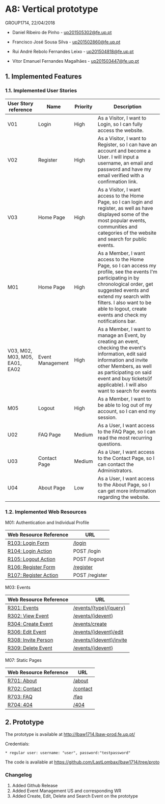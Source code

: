# A8: Vertical prototype

GROUP1714, 22/04/2018

* Daniel Ribeiro de Pinho - up201505302@fe.up.pt

* Francisco José Sousa Silva - up201502860@fe.up.pt

* Rui André Rebolo Fernandes Leixo - up201504818@fe.up.pt

* Vitor Emanuel Fernandes Magalhães - up201503447@fe.up.pt


 
## 1. Implemented Features
 
### 1.1. Implemented User Stories 
 
| User Story reference | Name                   | Priority                   | Description                   |
| -------------------- | ---------------------- | -------------------------- | ----------------------------- |
| V01 | Login | High | As a Visitor, I want to Login, so I can fully access the website. |
| V02 | Register | High | As a Visitor, I want to Register, so I can have an account and become a User. I will input a username, an email and password and have my email verified with a confirmation link. |
| V03 | Home Page | High | As a Visitor, I want access to the Home Page, so I can login and register, as well as have displayed some of the most popular events, communities and categories of the website and search for public events. |
| M01 | Home Page | High | As a Member, I want access to the Home Page, so I can access my profile, see the events I&#39;m participating in by chronological order, get suggested events and extend my search with filters. I also want to be able to logout, create events and check my notifications bar. |
| V03, M02, M03, M05, EA01, EA02  | Event Management | High | As a Member, I want to manage an Event, by creating an event, checking the event's information, edit said information and invite other Members, as well as participating on said event and buy tickets(if applicable). I will also want to search for events |
| M05 | Logout | High | As a Member, I want to be able to log out of my account, so I can end my session. |
| U02 | FAQ Page | Medium | As a User, I want access to the FAQ Page, so I can read the most recurring questions. |
| U03 | Contact Page | Medium | As a User, I want access to the Contact Page, so I can contact the Administrators. |
| U04 | About Page | Low | As a User, I want access to the About Page, so I can get more information regarding the website. |


 
### 1.2. Implemented Web Resources
 
 
 M01: Authentication and Individual Profile
 
| Web Resource Reference | URL                            |
| ---------------------- | ------------------------------ |
| [R103: Login Form]() |[/login](http://lbaw1714.lbaw-prod.fe.up.pt/login) |
| [R104: Login Action]() | POST /login |
| [R105: Logout Action]() | POST /logout |
| [R106: Register Form]() |[/register](http://lbaw1714.lbaw-prod.fe.up.pt/register) |
| [R107: Register Action]() | POST /register |

 
  M03: Events
  
| Web Resource Reference | URL                            |
| ---------------------- | ------------------------------ |
| [R301: Events ]() |[/events/{type}/{query}](http://lbaw1714.lbaw-prod.fe.up.pt//events/{type}/{query}) |
| [R302: View Event]() |[/events/{idevent}](http://lbaw1714.lbaw-prod.fe.up.pt/events/12) |
| [R304: Create Event]() |[/events/create](http://lbaw1714.lbaw-prod.fe.up.pt/events/create) |
| [R306: Edit Event]() |[/events/{idevent}/edit](http://lbaw1714.lbaw-prod.fe.up.pt/events/12/edit) |
| [R308: Invite Person]() |[/events/{idevent}/invite](http://lbaw1714.lbaw-prod.fe.up.pt/events/12/invite) |
| [R309: Delete Event]() |[/events/{idevent}](http://lbaw1714.lbaw-prod.fe.up.pt/events/12) |

 M07: Static Pages
  
| Web Resource Reference | URL                            |
| ---------------------- | ------------------------------ |
| [R701: About]() |[/about](http://lbaw1714.lbaw-prod.fe.up.pt/about) |
| [R702: Contact]() |[/contact](http://lbaw1714.lbaw-prod.fe.up.pt/contact) |
| [R703: FAQ]() |[/faq](http://lbaw1714.lbaw-prod.fe.up.pt/faq) |
| [R704: 404]() |[/404](http://lbaw1714.lbaw-prod.fe.up.pt/404) |
 
## 2. Prototype
 
 The prototype is available at http://lbaw1714.lbaw-prod.fe.up.pt/

 Credentials:

	* regular user: username: "user", password:"testpassword"

 The code is available at https://github.com/LastLombax/lbaw1714/tree/proto
 
 ### Changelog
 
 1. Added Github Release
 2. Added Event Management US and corresponding WR
 3. Added Create, Edit, Delete and Search Event on the prototype
